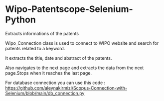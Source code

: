 # Wipo-Patentscope-Selenium-Python
Extracts informations of the patents

Wipo_Connection class is used to connect to WIPO website and search for patents related to a keyword.

It extracts the title, date and abstract of the patents.

Also navigates to the next page and extracts the data from the next page.Stops when it reaches the last page.

For database connection you can use this code : https://github.com/aleynakirmizi/Scopus-Connection-with-Selenium/blob/main/db_connection.py
